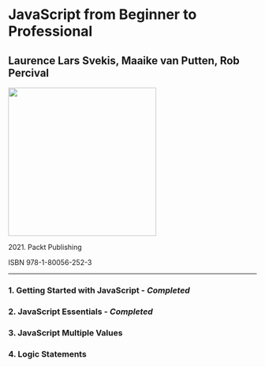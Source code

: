 <h1>JavaScript from Beginner to Professional</h1>
<h2>Laurence Lars Svekis, Maaike van Putten, Rob Percival</h2>
<img src="https://images-na.ssl-images-amazon.com/images/S/compressed.photo.goodreads.com/books/1646712519i/60572373.jpg" height="300px" alt="">
<p>2021. Packt Publishing</p>
<p>ISBN 978-1-80056-252-3</p>
<hr>
<h3>1. Getting Started with JavaScript - <em>Completed</em></h3>
<h3>2. JavaScript Essentials - <em>Completed</em></h3>
<h3>3. JavaScript Multiple Values</h3>
<h3>4. Logic Statements</h3>
